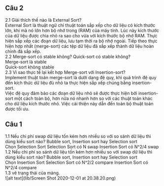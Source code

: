 ## Câu 2 <br /> 
2.1 Giải thích thế nào là External Sort?<br /> 
    External Sort là thuật ngữ chỉ thuật toán sắp xếp cho dữ liệu có kích thước lớn, khi mà nó lớn hơn bộ nhớ trong (RAM) của máy tính. Lúc này kích thước của dữ liệu được chia nhỏ ra sao cho vừa với kích thước bộ nhớ RAM. Thực hiện sắp xếp các đoạn dữ liệu, lưu tạm thời ra bộ nhớ ngoài. Tiếp theo thực hiện hợp nhất (merge-sort) các tệp dữ liệu đã sắp xếp thành dữ liệu hoàn chỉnh đã sắp xếp.<br /> 
2.2 Merge-sort có stable không? Quick-sort có stable không?<br /> 
    Merge-sort là stable<br /> 
    Quick-sort không stable<br /> 
2.3 Vì sao thực tế lại kết hợp Merge-sort với Insertion-sort?<br /> 
    Implement thuật toán merge-sort là dưới dạng đệ quy, khi quá trình đệ quy đến kích thức dữ liệu đủ nhỏ ta thực hiện sắp xếp chúng bằng insertion-sort.<br /> 
    Việc đệ quy đảm bảo các đoạn dữ liệu nhỏ sẽ được thực hiện bởi insertion-sort một cách toàn bộ, hơn nữa nó nhanh hơn so với các thuật toán khác cho dữ liệu kích thước nhỏ.
    Việc cải thiện này dẫn đến toàn bộ thuật toán được tối ưu.<br /> 
## Câu 1 <br /> 
1.1 Nếu chi phí swap dữ liệu tốn kém hơn nhiều so với so sánh dữ liệu thì dùng kiểu sort nào? Bubble sort, Insertion sort hay Selection sort<br /> 
        Chọn Selection Sort
    Selection Sort có N     swap
    Insertion Sort có N^2/4 swap<br /> 
1.2 Nếu chi phí so sánh dữ liệu tốn kém hơn nhiều so với swap dữ liệu thì dùng kiểu sort nào? Bubble sort, Insertion sort hay Selection sort<br /> 
        Chọn Insertion Sort
    Selection Sort có N^2/2 compare
    Insertion Sort có N^2/4 compare<br /> 
1.3 vẽ trạng thái của mảng.<br /> 
    ![alt text](lib/Screen Shot 2020-12-01 at 20.38.20.png)